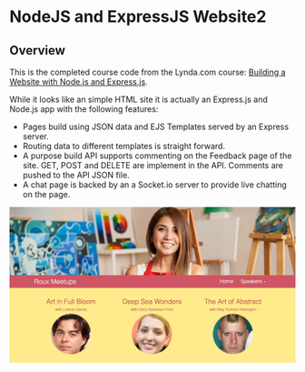# NodeJS and ExpressJS Website2

## Overview

This is the completed course code from the Lynda.com course: [Building a Website with Node.js and Express.js](https://www.lynda.com/Express-js-tutorials/Building-Website-Node-js-Express-js/502310-2.html).

While it looks like an simple HTML site it is actually an Express.js and Node.js app with the following features:

- Pages build using JSON data and EJS Templates served by an Express server.
- Routing data to different templates is straight forward.
- A purpose build API supports commenting on the Feedback page of the site. GET, POST and DELETE are implement in the API. Comments are pushed to the API JSON file.
- A chat page is backed by an a Socket.io server to provide live chatting on the page.

![App Screenshot](screenshot.jpg)

